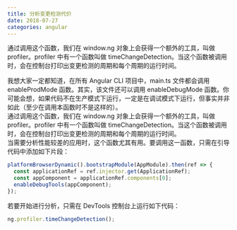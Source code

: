 ```yaml
---
title: 分析变更检测代价     
date: 2018-07-27
categories: angular
---
```

通过调用这个函数，我们在 window.ng 对象上会获得一个额外的工具，叫做 profiler。profiler 中有一个函数叫做 timeChangeDetection。当这个函数被调用时，会在控制台打印出变更检测的周期和每个周期的运行时间。
<!-- more -->

我想大家一定都知道，在所有 Angular CLI 项目中，main.ts 文件都会调用 enableProdMode 函数。其实，该文件还可以调用 enableDebugMode 函数。你可能会想，如果代码不在生产模式下运行，一定是在调试模式下运行，但事实并非如此（至少在调用本函数时不是这样的）。   
通过调用这个函数，我们在 window.ng 对象上会获得一个额外的工具，叫做 profiler。profiler 中有一个函数叫做 timeChangeDetection。当这个函数被调用时，会在控制台打印出变更检测的周期和每个周期的运行时间。   
当需要分析性能较差的应用时，这个函数尤其有用。要调用这一函数，只需在引导代码中添加如下片段：   
```javascript
platformBrowserDynamic().bootstrapModule(AppModule).then(ref => {
  const applicationRef = ref.injector.get(ApplicationRef);
  const appComponent = applicationRef.components[0];
  enableDebugTools(appComponent);
});
```

若要开始进行分析，只需在 DevTools 控制台上运行如下代码：
```javascript
ng.profiler.timeChangeDetection();
```
